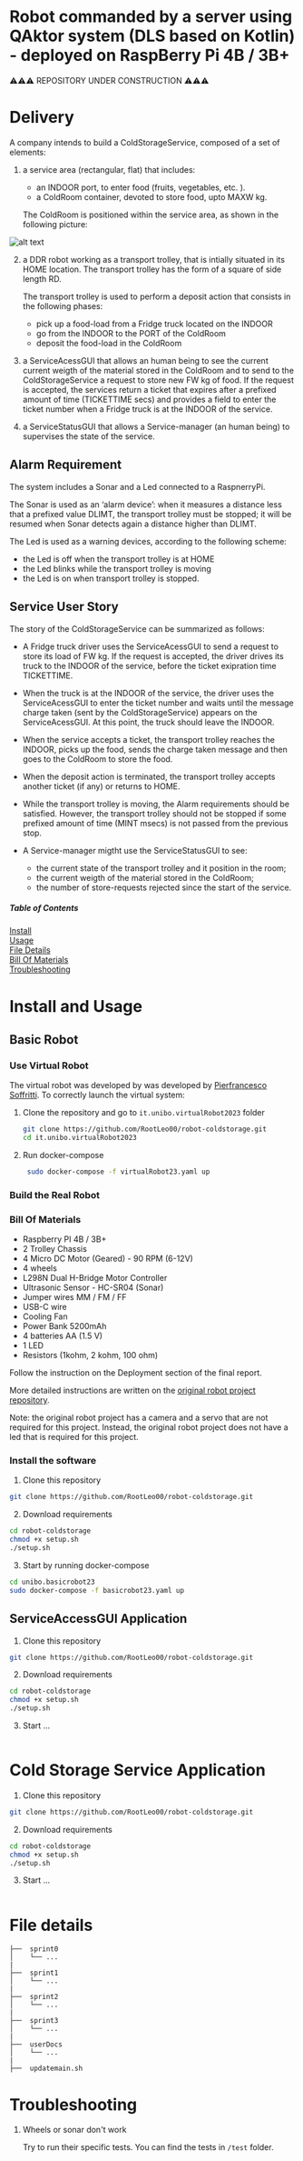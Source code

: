 # Robot commanded by a server using QAktor system (DLS based on Kotlin) - deployed on RaspBerry Pi 4B / 3B+
⚠️⚠️⚠️ REPOSITORY UNDER CONSTRUCTION ⚠️⚠️⚠️

# Delivery
A company intends to build a ColdStorageService, composed of a set of elements:

1. a service area (rectangular, flat) that includes:
    - an INDOOR port, to enter food (fruits, vegetables, etc. ).
    - a ColdRoom container, devoted to store food, upto MAXW kg.

    The ColdRoom is positioned within the service area, as shown in the following picture:

![alt text](./images/ColdStorageServiceRoomAnnoted.PNG)

2. a DDR robot working as a transport trolley, that is intially situated in its HOME location. The transport trolley has the form of a square of side length RD.

    The transport trolley is used to perform a deposit action that consists in the following phases:

    -  pick up a food-load from a Fridge truck located on the INDOOR
    - go from the INDOOR to the PORT of the ColdRoom
    - deposit the food-load in the ColdRoom

3. a ServiceAcessGUI that allows an human being to see the current current weigth of the material stored in the ColdRoom and to send to the ColdStorageService a request to store new FW kg of food. If the request is accepted, the services return a ticket that expires after a prefixed amount of time (TICKETTIME secs) and provides a field to enter the ticket number when a Fridge truck is at the INDOOR of the service.

4. a ServiceStatusGUI that allows a Service-manager (an human being) to supervises the state of the service.

## Alarm Requirement
The system includes a Sonar and a Led connected to a RaspnerryPi.

The Sonar is used as an ‘alarm device’: when it measures a distance less that a prefixed value DLIMT, the transport trolley must be stopped; it will be resumed when Sonar detects again a distance higher than DLIMT.

The Led is used as a warning devices, according to the following scheme:

- the Led is off when the transport trolley is at HOME
- the Led blinks while the transport trolley is moving
- the Led is on when transport trolley is stopped.

## Service User Story
The story of the ColdStorageService can be summarized as follows:

- A Fridge truck driver uses the ServiceAcessGUI to send a request to store its load of FW kg. If the request is accepted, the driver drives its truck to the INDOOR of the service, before the ticket exipration time TICKETTIME.

- When the truck is at the INDOOR of the service, the driver uses the ServiceAcessGUI to enter the ticket number and waits until the message charge taken (sent by the ColdStorageService) appears on the ServiceAcessGUI. At this point, the truck should leave the INDOOR.

- When the service accepts a ticket, the transport trolley reaches the INDOOR, picks up the food, sends the charge taken message and then goes to the ColdRoom to store the food.

- When the deposit action is terminated, the transport trolley accepts another ticket (if any) or returns to HOME.

- While the transport trolley is moving, the Alarm requirements should be satisfied. However, the transport trolley should not be stopped if some prefixed amount of time (MINT msecs) is not passed from the previous stop.

- A Service-manager migtht use the ServiceStatusGUI to see:
    - the current state of the transport trolley and it position in the room;
    - the current weigth of the material stored in the ColdRoom;
    - the number of store-requests rejected since the start of the service.



##### Table of Contents  
[Install](#install)  
[Usage](#usage)  
[File Details](#file-details)  
[Bill Of Materials](#bill-of-materials)  
[Troubleshooting](#troubleshooting)  


# Install and Usage
## Basic Robot
### **Use Virtual Robot**
The virtual robot was developed by was developed by [Pierfrancesco Soffritti](https://pierfrancescosoffritti.com/).
To correctly launch the virtual system:

1. Clone the repository and go to ```it.unibo.virtualRobot2023``` folder
    ```bash
    git clone https://github.com/RootLeo00/robot-coldstorage.git
    cd it.unibo.virtualRobot2023
    ```

2. Run docker-compose
   ```bash
    sudo docker-compose -f virtualRobot23.yaml up
   ```

### **Build the Real Robot**

### Bill Of Materials
- Raspberry PI 4B / 3B+
- 2 Trolley Chassis
- 4 Micro DC Motor (Geared) - 90 RPM (6-12V)
- 4 wheels
- L298N Dual H-Bridge Motor Controller
- Ultrasonic Sensor - HC-SR04 (Sonar)
- Jumper wires MM / FM / FF
- USB-C wire
- Cooling Fan
- Power Bank 5200mAh
- 4 batteries AA (1.5 V)
- 1 LED
- Resistors (1kohm, 2 kohm, 100 ohm)

Follow the instruction on the Deployment section of the final report.

More detailed instructions are written on the [original robot project repository](https://github.com/RootLeo00/robot-wheelly-object-detection).

Note: the original robot project has a camera and a servo that are not required for this project. Instead, the original robot project does not have a led that is required for this project.

### Install the software
1. Clone this repository
```bash
git clone https://github.com/RootLeo00/robot-coldstorage.git
```
2. Download requirements
```bash
cd robot-coldstorage
chmod +x setup.sh
./setup.sh
```

3. Start by running docker-compose
```bash
cd unibo.basicrobot23
sudo docker-compose -f basicrobot23.yaml up
```

## ServiceAccessGUI Application
1. Clone this repository
```bash
git clone https://github.com/RootLeo00/robot-coldstorage.git
```
2. Download requirements
```bash
cd robot-coldstorage
chmod +x setup.sh
./setup.sh
```

3. Start ...
```bash
```



# Cold Storage Service Application
1. Clone this repository
```bash
git clone https://github.com/RootLeo00/robot-coldstorage.git
```
2. Download requirements
```bash
cd robot-coldstorage
chmod +x setup.sh
./setup.sh
```

3. Start ...
```bash
```


# File details
```
├──  sprint0  
│    └── ...
|
├──  sprint1  
│    └── ...
|
├──  sprint2  
│    └── ...
|
├──  sprint3  
│    └── ...
|
├──  userDocs  
│    └── ...
|
├──  updatemain.sh  
```

# Troubleshooting
1. Wheels or sonar don't work
   
   Try to run their specific tests. You can find the tests in ```/test``` folder.
